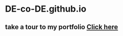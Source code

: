 # DE-co-DE.github.io
<h2><strong>take a tour to my portfolio <a href="DE-co-DE.github.io">Click here</a></strong></h2>
